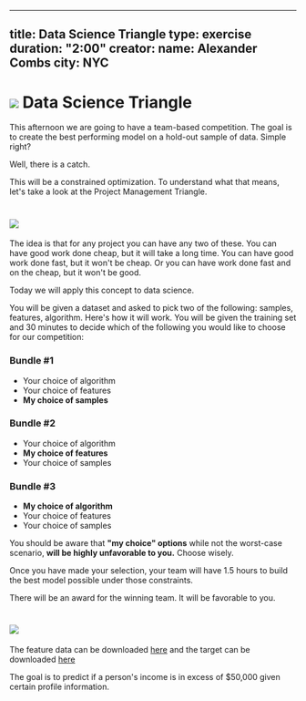 


---
title: Data Science Triangle
type: exercise
duration: "2:00"
creator:
    name: Alexander Combs
    city: NYC
---

# ![](https://ga-dash.s3.amazonaws.com/production/assets/logo-9f88ae6c9c3871690e33280fcf557f33.png)  Data Science Triangle

This afternoon we are going to have a team-based competition. The goal is to create the best performing model on a hold-out sample of data. Simple right? 

Well, there is a catch. 

This will be a constrained optimization. To understand what that means, let's take a look at the Project Management Triangle.

# ![](http://www.joesdump.com/wp-content/uploads/2014/08/GoodFastCheap_Pick2.png)

The idea is that for any project you can have any two of these. You can have good work done cheap, but it will take a long time. You can have good work done fast, but it won't be cheap. Or you can have work done fast and on the cheap, but it won't be good. 

Today we will apply this concept to data science. 

You will be given a dataset and asked to pick two of the following: samples, features, algorithm. Here's how it will work. You will be given the training set and 30 minutes to decide which of the following you would like to choose for our competition:

### Bundle #1 
- Your choice of algorithm
- Your choice of features
- **My choice of samples**

### Bundle #2
- Your choice of algorithm
- **My choice of features**
- Your choice of samples

### Bundle #3
- **My choice of algorithm**
- Your choice of features
- Your choice of samples

You should be aware that **"my choice" options** while not the worst-case scenario, **will be highly unfavorable to you.**  Choose wisely.

Once you have made your selection, your team will have 1.5 hours to build the best model possible under those constraints.

There will be an award for the winning team. It will be favorable to you.

# ![](https://media.giphy.com/media/aL4bDxt8fbpy8/giphy.gif)

The feature data can be downloaded [here](./assets/data/X_train.csv) and the target can be downloaded [here](./assets/data/y_train.csv)

The goal is to predict if a person's income is in excess of $50,000 given certain profile information.






